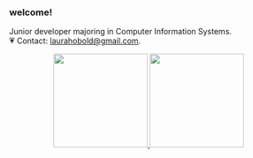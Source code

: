 ### welcome! 


Junior developer majoring in Computer Information Systems.<br/>
💗 Contact: laurahobold@gmail.com.<br/>

<div align="center">
  <a href="https://github.com/laurahobold">
  <img height="170em" src="https://github-readme-stats.vercel.app/api?username=laurahobold&show_icons=false&theme=tokyonight&include_all_commits=false&count_private=true"/>
  <img height="170em" src="https://github-readme-stats.vercel.app/api/top-langs/?username=laurahobold&layout=compact&langs_count=7&theme=tokyonight"/>
</div>
